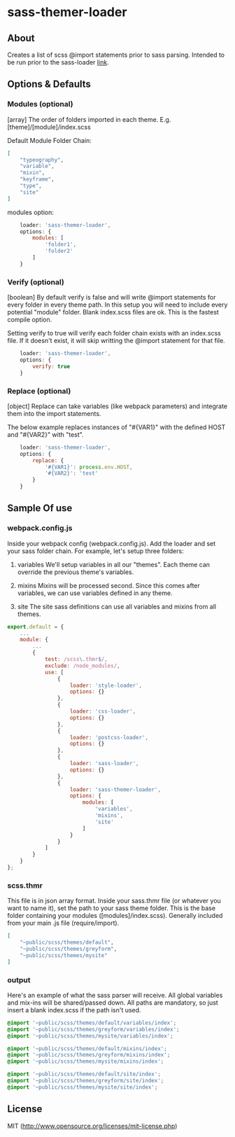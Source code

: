 # sass-themer-loader

## About

Creates a list of scss @import statements prior to sass parsing.  Intended to be run prior to the sass-loader [link](https://github.com/webpack-contrib/sass-loader).

## Options & Defaults

### Modules (optional)

[array] The order of folders imported in each theme.  E.g. [theme]/[module]/index.scss

Default Module Folder Chain:

```json
[
    "typeography",
    "variable",
    "mixin",
    "keyframe",
    "type",
    "site"
]
```

modules option:

```javascript
    loader: 'sass-themer-loader',
    options: {
        modules: [
            'folder1',
            'folder2'
        ]
    }
```

### Verify (optional)

[boolean] By default verify is false and will write @import statements for every folder in every theme path.  In this setup you will need to include every potential "module" folder.  Blank index.scss files are ok.  This is the fastest compile option.

Setting verify to true will verify each folder chain exists with an index.scss file.  If it doesn't exist, it will skip writting the @import statement for that file.

```javascript
    loader: 'sass-themer-loader',
    options: {
        verify: true
    }
```

### Replace (optional)

[object] Replace can take variables (like webpack parameters) and integrate them into the import statements.

The below example replaces instances of "#{VAR1}" with the defined HOST and "#{VAR2}" with "test".

```javascript
    loader: 'sass-themer-loader',
    options: {
        replace: {
            '#{VAR1}': process.env.HOST,
            '#{VAR2}': 'test'
        }
    }
```


## Sample Of use

### webpack.config.js

Inside your webpack config (webpack.config.js). Add the loader and set your sass folder chain.  For example, let's setup three folders:

1. variables
We'll setup variables in all our "themes". Each theme can override the previous theme's variables.

2. mixins
Mixins will be processed second.  Since this comes after variables, we can use variables defined in any theme.

3. site
The site sass definitions can use all variables and mixins from all themes.

```javascript
export.default = {
    ...
    module: {
        ...
        {
            test: /scss\.thmr$/,
            exclude: /node_modules/,
            use: [
                {
                    loader: 'style-loader',
                    options: {}
                },
                {
                    loader: 'css-loader',
                    options: {}
                },
                {
                    loader: 'postcss-loader',
                    options: {}
                },
                {
                    loader: 'sass-loader',
                    options: {}
                },
                {
                    loader: 'sass-themer-loader',
                    options: {
                        modules: [
                            'variables',
                            'mixins',
                            'site'
                        ]
                    }
                }
            ]
        }
    }
};
```

### scss.thmr

This file is in json array format.  Inside your sass.thmr file (or whatever you want to name it), set the path to your sass theme folder.  This is the base folder containing your modules ([modules]/index.scss).  Generally included from your main .js file (require/import).

```json
[
    "~public/scss/themes/default",
    "~public/scss/themes/greyform",
    "~public/scss/themes/mysite"
]
```

### output

Here's an example of what the sass parser will receive.  All global variables and mix-ins will be shared/passed down.  All paths are mandatory, so just insert a blank index.scss if the path isn't used.

```scss
@import '~public/scss/themes/default/variables/index';
@import '~public/scss/themes/greyform/variables/index';
@import '~public/scss/themes/mysite/variables/index';

@import '~public/scss/themes/default/mixins/index';
@import '~public/scss/themes/greyform/mixins/index';
@import '~public/scss/themes/mysite/mixins/index';

@import '~public/scss/themes/default/site/index';
@import '~public/scss/themes/greyform/site/index';
@import '~public/scss/themes/mysite/site/index';
```

## License

MIT (http://www.opensource.org/licenses/mit-license.php)
